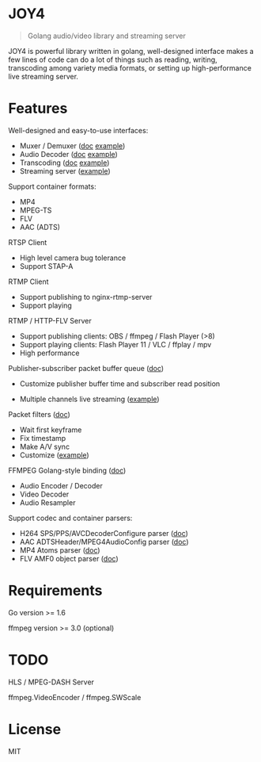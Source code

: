 # JOY4

> Golang audio/video library and streaming server

JOY4 is powerful library written in golang, well-designed interface makes a few lines of code can do a lot of things such as reading, writing, transcoding among variety media formats, or setting up high-performance live streaming server.

# Features 

Well-designed and easy-to-use interfaces:

- Muxer / Demuxer ([doc](https://godoc.org/github.com/RealKeyboardWarrior/joy4/av#Demuxer) [example](https://github.com/RealKeyboardWarrior/joy4/blob/master/examples/open_probe_file/main.go))
- Audio Decoder ([doc](https://godoc.org/github.com/RealKeyboardWarrior/joy4/av#AudioDecoder) [example](https://github.com/RealKeyboardWarrior/joy4/blob/master/examples/audio_decode/main.go))
- Transcoding ([doc](https://godoc.org/github.com/RealKeyboardWarrior/joy4/av/transcode) [example](https://github.com/RealKeyboardWarrior/joy4/blob/master/examples/transcode/main.go))
- Streaming server ([example](https://github.com/RealKeyboardWarrior/joy4/blob/master/examples/http_flv_and_rtmp_server/main.go))

Support container formats:

- MP4
- MPEG-TS
- FLV
- AAC (ADTS)

RTSP Client
- High level camera bug tolerance
- Support STAP-A

RTMP Client
- Support publishing to nginx-rtmp-server
- Support playing

RTMP / HTTP-FLV Server 
- Support publishing clients: OBS / ffmpeg / Flash Player (>8)
- Support playing clients: Flash Player 11 / VLC / ffplay / mpv
- High performance


Publisher-subscriber packet buffer queue ([doc](https://godoc.org/github.com/RealKeyboardWarrior/joy4/av/pubsub))

- Customize publisher buffer time and subscriber read position


- Multiple channels live streaming ([example](https://github.com/RealKeyboardWarrior/joy4/blob/master/examples/rtmp_server_channels/main.go))

Packet filters ([doc](https://godoc.org/github.com/RealKeyboardWarrior/joy4/av/pktque))

- Wait first keyframe
- Fix timestamp
- Make A/V sync
- Customize ([example](https://github.com/RealKeyboardWarrior/joy4/blob/master/examples/rtmp_server_channels/main.go#L19))

FFMPEG Golang-style binding ([doc](https://godoc.org/github.com/RealKeyboardWarrior/joy4/cgo/ffmpeg))
- Audio Encoder / Decoder
- Video Decoder
- Audio Resampler

Support codec and container parsers:

- H264 SPS/PPS/AVCDecoderConfigure parser ([doc](https://godoc.org/github.com/RealKeyboardWarrior/joy4/codec/h264parser))
- AAC ADTSHeader/MPEG4AudioConfig parser ([doc](https://godoc.org/github.com/RealKeyboardWarrior/joy4/codec/aacparser))
- MP4 Atoms parser ([doc](https://godoc.org/github.com/RealKeyboardWarrior/joy4/format/mp4/mp4io))
- FLV AMF0 object parser ([doc](https://godoc.org/github.com/RealKeyboardWarrior/joy4/format/flv/flvio))

# Requirements

Go version >= 1.6

ffmpeg version >= 3.0 (optional)

# TODO

HLS / MPEG-DASH Server

ffmpeg.VideoEncoder / ffmpeg.SWScale

# License

MIT
